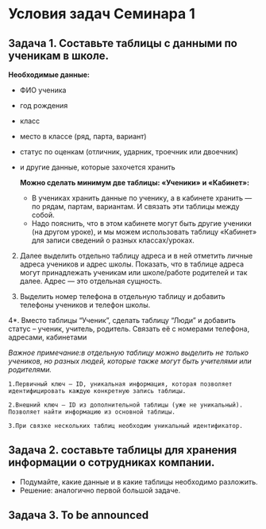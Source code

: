 # Условия задач Семинара 1


## Задача 1. Составьте таблицы с данными по ученикам в школе.

__Необходимые данные:__

- ФИО ученика
- год рождения
- класс
- место в классе (ряд, парта, вариант)
- статус по оценкам (отличник, ударник, троечник или двоечник)
- и другие данные, которые захочется хранить
    
    **Можно сделать минимум две таблицы: «Ученики» и «Кабинет»:**
    
    - В учениках хранить данные по ученику, а в кабинете хранить — по рядам, партам, вариантам. И связать эти таблицы между собой.
    - Надо пояснить, что в этом кабинете могут быть другие ученики (на другом уроке), и мы можем использовать таблицу «Кабинет» для записи сведений о разных классах/уроках.

2. Далее выделить отдельно таблицу адреса и в ней отметить личные адреса учеников и адрес школы. Показать, что в таблице адреса могут принадлежать ученикам или школе/работе родителей и так далее. Адрес — это отдельная сущность.

3. Выделить номер телефона в отдельную таблицу и добавить телефоны учеников и телефон школы.

4*. Вместо таблицы “Ученик”, сделать таблицу “Люди” и добавить статус – ученик, учитель, родитель. Связать её с номерами телефона, адресами, кабинетами


*Важное примечание:в отдельную таблицу можно выделить не только учеников, но разных людей, которые также могут быть учителями или родителями.*


```
1.Первичный ключ — ID, уникальная информация, которая позволяет идентифицировать каждую конкретную запись таблицы. 

2.Внешний ключ — ID из дополнительной таблицы (уже не уникальный). Позволяет найти информацию из основной таблицы.

3.При связке нескольких таблиц необходим уникальный идентификатор.
```


## Задача 2. составьте таблицы для хранения информации о сотрудниках компании.

- Подумайте, какие данные и в какие таблицы необходимо разложить.
- Решение: аналогично первой большой задаче. 

## Задача 3. To be announced
